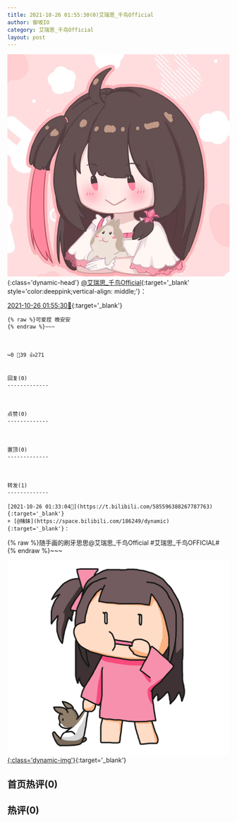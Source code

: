 ```yaml
---
title: 2021-10-26 01:55:30(0)艾瑞思_千鸟Official
author: 御坂IO
category: 艾瑞思_千鸟Official
layout: post
---
```


![img](/images/7e08840c56f251de28bdf766b647bd5fe9a5d50a.jpg){:class='dynamic-head'}
[@艾瑞思_千鸟Official](https://space.bilibili.com/1090010845/dynamic){:target='_blank' style='color:deeppink;vertical-align: middle;'}：

[2021-10-26 01:55:30🔗](https://t.bilibili.com/585602169294828882){:target='_blank'}

~~~
{% raw %}可爱捏 晚安安
{% endraw %}~~~



↪️0 💬39 👍271


回复(0)
-------------



点赞(0)
-------------



置顶(0)
-------------



转发(1)
-------------

[2021-10-26 01:33:04🔗](https://t.bilibili.com/585596388267787763){:target='_blank'}
+ [@赌妹](https://space.bilibili.com/186249/dynamic){:target='_blank'}：
~~~
{% raw %}随手画的刷牙思思@艾瑞思_千鸟Official #艾瑞思_千鸟OFFICIAL# 
{% endraw %}~~~


[![img](/images/a9d06c4638ffd27c1d3508f65bea7b092319346e.jpg){:class='dynamic-img'}](/images/a9d06c4638ffd27c1d3508f65bea7b092319346e.jpg){:target='_blank'}




首页热评(0)
-------------



热评(0)
-------------



